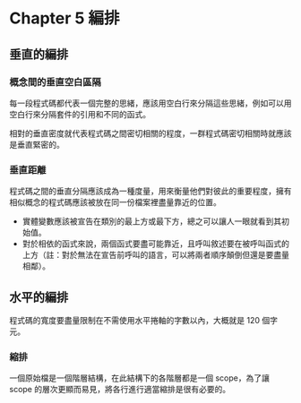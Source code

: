 # Chapter 5 編排

## 垂直的編排

### 概念間的垂直空白區隔

每一段程式碼都代表一個完整的思緒，應該用空白行來分隔這些思緒，例如可以用空白行來分隔套件的引用和不同的函式。

相對的垂直密度就代表程式碼之間密切相關的程度，一群程式碼密切相關時就應該是垂直緊密的。

### 垂直距離

程式碼之間的垂直分隔應該成為一種度量，用來衡量他們對彼此的重要程度，擁有相似概念的程式碼應該被放在同一份檔案裡盡量靠近的位置。

- 實體變數應該被宣告在類別的最上方或最下方，總之可以讓人一眼就看到其初始值。
- 對於相依的函式來說，兩個函式要盡可能靠近，且呼叫敘述要在被呼叫函式的上方（註：對於無法在宣告前呼叫的語言，可以將兩者順序顛倒但還是要盡量相鄰）。

## 水平的編排

程式碼的寬度要盡量限制在不需使用水平捲軸的字數以內，大概就是 120 個字元。

### 縮排

一個原始檔是一個階層結構，在此結構下的各階層都是一個 scope，為了讓 scope 的層次更顯而易見，將各行進行適當縮排是很有必要的。
